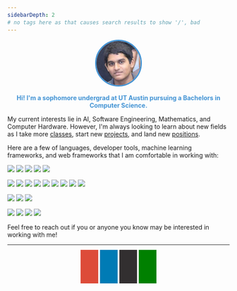 ```yaml
---
sidebarDepth: 2
# no tags here as that causes search results to show '/', bad
---
```

<div class="img-container">

<style>
/* profile pic */
.img-container img {
    width: 20%;
    height: 20%;
    border-radius: 50%;
    border-width: 3px;
    border-style: solid;
    border-color: #4293d4;
}

/* social media icons */
.fa {
  padding: 20px;
  /*important needed to make fontsize actually make a difference*/
  font-size: 30px !important;
  width: 30px;
  text-align: center;
  text-decoration: none;
  margin: 5px 2px;
  border-radius: 0%;

  -o-transition:.5s;
  -ms-transition:.5s;
  -moz-transition:.5s;
  -webkit-transition:.5s;
  transition: .5s;
}

.fa:hover {
    opacity: 0.7;
}

.fa-envelope {
  background: #dd4b39;
  color: white;
}

.fa-linkedin {
  background: #007bb5;
  color: white;
}

.fa-github {
  background-color: #322f30;
  color: white;
}

.fa-file {
  background-color: green;
  color: white;
}

</style>

<center>
<img src="./images/face.jpg" alt="profile-picture">
</center>

</div>

<!-- fonts for social media icons -->
<link rel="stylesheet" href="https://cdnjs.cloudflare.com/ajax/libs/font-awesome/4.7.0/css/font-awesome.min.css">

<center>
<b><p style = 'color:#4293d4'>Hi! I'm a sophomore undergrad at UT Austin pursuing a Bachelors in Computer Science.</p></b>
</center>

My current interests lie in AI, Software Engineering, Mathematics, and Computer Hardware. However, I'm always looking to learn about new fields as I take more [classes](./Education.md), start new [projects](./Projects.md), and land new [positions](./Experience.md).

Here are a few of languages, developer tools, machine learning frameworks, and web frameworks that I am comfortable in working with:

![](https://img.shields.io/badge/Language-Python-informational?style=flat&logo=python&color=blue)
![](https://img.shields.io/badge/Language-Java-informational?style=flat&logo=java&color=blue)
![](https://img.shields.io/badge/Language-C-informational?style=flat&logo=c&color=blue)
![](https://img.shields.io/badge/Language-JavaScript-informational?style=flat&logo=javascript&color=blue)
![](https://img.shields.io/badge/Language-Assembly-informational?style=flat&logo=assembly&color=blue)

![](https://img.shields.io/badge/Tool-Linux-informational?style=flat&logo=linux&color=purple)
![](https://img.shields.io/badge/Tool-Git-informational?style=flat&logo=git&color=purple)
![](https://img.shields.io/badge/Tool-GitHub-informational?style=flat&logo=github&color=purple)
![](https://img.shields.io/badge/Tool-GitLab-informational?style=flat&logo=gitlab&color=purple)
![](https://img.shields.io/badge/Tool-Jira-informational?style=flat&logo=jira&color=purple)
![](https://img.shields.io/badge/Tool-Confluence-informational?style=flat&logo=confluence&color=purple)
![](https://img.shields.io/badge/Tool-Perforce-informational?style=flat&logo=perforce&color=purple)
![](https://img.shields.io/badge/Tool-Swarm-informational?style=flat&logo=swarm&color=purple)
![](https://img.shields.io/badge/Tool-LaTeX-informational?style=flat&color=purple)

![](https://img.shields.io/badge/ML-ScikitLearn-informational?style=flat&logo=scikit-learn&color=red)
![](https://img.shields.io/badge/ML-PyTorch-informational?style=flat&logo=pytorch&color=red)
![](https://img.shields.io/badge/ML-TensorBoard-informational?style=flat&logo=tensorboard&color=red)

![](https://img.shields.io/badge/Web-HTML-informational?style=flat&logo=html&color=darkgreen)
![](https://img.shields.io/badge/Web-CSS-informational?style=flat&logo=css&color=darkgreen)
![](https://img.shields.io/badge/Web-VuePress-informational?style=flat&logo=vuepress&color=darkgreen)
![](https://img.shields.io/badge/Web-Jekyll-informational?style=flat&logo=jekyll&color=darkgreen)

Feel free to reach out if you or anyone you know may be interested in working with me!

<hr>
<br>

<!-- social media icons -->
<div style="text-align: center">
    <a href="mailto:harish.bommakanti@utexas.edu" class="fa fa-envelope"> </a>
    <a href="https://www.linkedin.com/in/harishbommakanti" target="_blank" class="fa fa-linkedin"></a>
    <a href="https://github.com/harishbommakanti" target="_blank" class="fa fa-github"></a>
    <a href="./HarishBommakantiResume.pdf" target="_blank" class="fa fa-file"> </a>
</div>